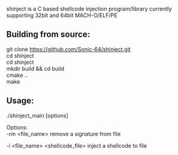 shinject is a C based shellcode injection program/library currently supporting 32bit and 64bit MACH-O/ELF/PE

## Building from source:  
git clone https://github.com/Sonic-64/shinject.git  
cd shinject  
cd shinject  
mkdir build && cd build  
cmake ..  
make  
## Usage:

./shinject_main [options]  

Options:  
-rm <file_name> remove a signature from file  

-i <file_name> <shellcode_file> inject a shellcode to file  

